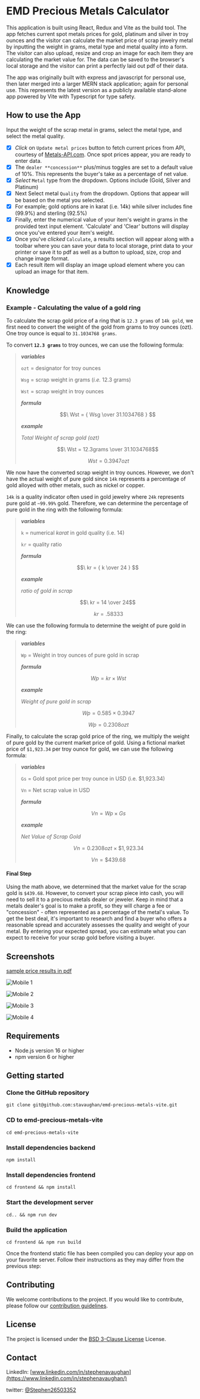 # EMD Precious Metals Calculator

This application is built using React, Redux and Vite as the build tool. The app fetches current spot metals prices for gold, platinum and silver in troy ounces and the visitor can calculate the market price of scrap jewelry metal by inputting the weight in grams, metal type and metal quality into a form. The visitor can also upload, resize and crop an image for each item they are calculating the market value for. The data can be saved to the browser's local storage and the visitor can print a perfectly laid out pdf of their data.

The app was originally built with express and javascript for personal use, then later merged into a larger MERN stack application; again for personal use.
This represents the latest version as a publicly available stand-alone app powered by Vite with Typescript for type safety.

## How to use the App

Input the weight of the scrap metal in grams, select the metal type, and select the metal quality.

- [x] *Click* on `Update metal prices` button to fetch current prices from API, courtesy of [Metals-API.com](https://www.metals-api.com/). Once spot prices appear, you are ready to enter data.
- [x] The `dealer **concession**` plus/minus toggles are set to a default value of 10%. This represents the buyer's take as a percentage of net value.
- [x] *Select* `Metal` type from the dropdown. Options include (Gold, Silver and Platinum)
- [x] Next Select metal `Quality` from the dropdown. Options that appear will be based on the metal you selected.
- [x] For example; gold options are in karat (i.e. 14k) while silver includes fine (99.9%) and sterling (92.5%)
- [x] Finally, enter the numerical value of your item's weight in grams in the provided text input element. 'Calculate' and 'Clear' buttons will display once you've entered your item's weight.
- [x] Once you've *clicked* `Calculate`, a results section will appear along with a toolbar where you can save your data to local storage, print data to your printer or save it to pdf as well as a button to upload, size, crop and change image format.
- [x] Each result item will display an image upload element where you can upload an image for that item.

## Knowledge

### Example - Calculating the value of a gold ring

To calculate the scrap gold price of a ring that is `12.3 grams` of `14k gold`, we first need to convert the weight of the gold from grams to troy ounces (ozt). One troy ounce is equal to `31.1034768 grams`.

To convert **`12.3 grams`** to troy ounces, we can use the following formula:

>***variables***
>
>`ozt` = designator for troy ounces
>
>`Wsg` = scrap weight in grams (*i.e.* 12.3 grams)
>
>`Wst` = scrap weight in troy ounces
>
>***formula***
>
>$$\ Wst = { Wsg \over 31.1034768 } $$
>
>***example***
>
>*Total Weight of scrap gold (ozt)*
>
>$$\ Wst = 12.3grams \over 31.1034768$$
>
>$$\ Wst = 0.3947ozt$$

We now have the converted scrap weight in troy ounces. However, we don't have the actual weight of pure gold since `14k` represents a percentage of gold alloyed with other metals, such as nickel or copper.

`14k` is a quality indicator often used in gold jewelry where `24k` represents pure gold at `~99.99%` gold.
Therefore, we can determine the percentage of pure gold in the ring with the following formula:

>***variables***
>
>`k` = numerical *karat* in gold quality (i.e. 14)
>
>`kr` = quality ratio
>
>***formula***
>
>$$\ kr = { k \over 24 } $$
>
>***example***
>
>*ratio of gold in scrap*
>
>$$\ kr = 14 \over 24$$
>
>$$\ kr = .58333$$

We can use the following formula to determine the weight of pure gold in the ring:

>***variables***
>
>`Wp` = Weight in troy ounces of pure gold in scrap
>
>***formula***
>
>$$\ Wp = kr \times Wst $$
>
>***example***
>
>*Weight of pure gold in scrap*
>
>$$\ Wp = 0.585 \times 0.3947$$
>
>$$\ Wp = 0.2308ozt$$

Finally, to calculate the scrap gold price of the ring, we multiply the weight of pure gold by the current market price of gold. Using a fictional market price of `$1,923.34` per troy ounce for gold, we can use the following formula:

>***variables***
>
>`Gs` = Gold spot price per troy ounce in USD (i.e. $1,923.34)
>
>`Vn` = Net scrap value in USD
>
>***formula***
>
>$$\ Vn = Wp \times Gs $$
>
>***example***
>
>*Net Value of Scrap Gold*
>
>$$\ Vn = 0.2308ozt \times \$1,923.34$$
>
>$$\ Vn = \$439.68$$

#### Final Step

Using the math above, we determined that the market value for the scrap gold is `$439.68`. However, to convert your scrap piece into cash, you will need to sell it to a precious metals dealer or jeweler. Keep in mind that a metals dealer's goal is to make a profit, so they will charge a fee or "concession" - often represented as a percentage of the metal's value. To get the best deal, it's important to research and find a buyer who offers a reasonable spread and accurately assesses the quality and weight of your metal. By entering your expected spread, you can estimate what you can expect to receive for your scrap gold before visiting a buyer.

## Screenshots

[sample price results in pdf](/frontend/src/globals/images/sample-metals-price-sheet.pdf)

![Mobile 1](/frontend/src/globals/images/mobile-0.png "Mobile 1")

![Mobile 2](/frontend/src/globals/images/mobile-1a.png "Mobile 2")

![Mobile 3](/frontend/src/globals/images/mobile-1.png "Mobile 3")

![Mobile 4](/frontend/src/globals/images/mobile-2.png "Mobile 4")

## Requirements

- Node.js version 16 or higher
- npm version 6 or higher

## Getting started

### Clone the GitHub repository

```shell
git clone git@github.com:stavaughan/emd-precious-metals-vite.git
```

### CD to emd-precious-metals-vite

```node
cd emd-precious-metals-vite
```

### Install dependencies backend

```node
npm install
```

### Install dependencies frontend

```node
cd frontend && npm install
```

### Start the development server

```node
cd.. && npm run dev
```

### Build the application

```node
cd frontend && npm run build
```

Once the frontend static file has been compiled you can deploy your app on your favorite server. Follow their instructions as they may differ from the previous step:

## Contributing

We welcome contributions to the project. If you would like to contribute, please follow our [contribution guidelines](http://localhost:5173).

## License

The project is licensed under the [BSD 3-Clause License](LICENSE) License.

## Contact

LinkedIn: [www.linkedin.com/in/stephenavaughan](https://www.linkedin.com/in/stephenavaughan/)

twitter: [@Stephen26503352](https://twitter.com/Stephen26503352)

